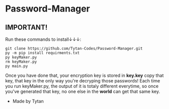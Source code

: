# Password-Manager
## IMPORTANT!

Run these commands to install↓↓↓: 

```
git clone https://github.com/Tytan-Codes/Password-Manager.git
py -m pip install requirments.txt
py keyMaker.py
rm keyMaker.py
py main.py
```

Once you have done that, your encryption key is stored in __key.key__ copy that key, that key in the only way you're decryping those passwords! Each time you run keyMaker.py, the output of it is totaly different everytime, so once you've generated that key, no one else in the __world__ can get that same key.

- Made by Tytan


